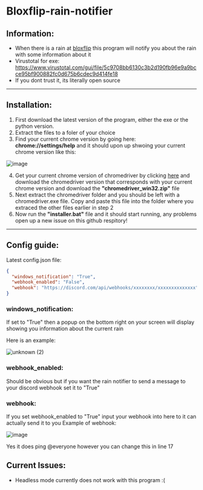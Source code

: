# Bloxflip-rain-notifier

## Information:
- When there is a rain at [bloxflip](https://bloxflip.com) this program will notify you about the rain with some information about it
- Virustotal for exe: https://www.virustotal.com/gui/file/5c9708bb6130c3b2d190fb96e9a9bcce95bf900882fc0d675b6cdec9d414fe18
- If you dont trust it, its literally open source

-----------------------------------------------------------------------------------------------------------------------------------------------------------------------

## Installation:
1) First download the latest version of the program, either the exe or the python version.
2) Extract the files to a foler of your choice
3) Find your current chrome version by 
going here: **chrome://settings/help** and it should upon up shwoing your current chrome version like this:

![image](https://user-images.githubusercontent.com/79641603/161394661-f7d055ab-e5b7-4f83-b096-6956f39a3728.png)


4) Get your current chrome version of chromedriver by clicking [here](https://chromedriver.chromium.org/downloads) and download the chromedriver version that corresponds with your current chrome version and download the **"chromedriver_win32.zip"** file
5) Next extract the chromedriver folder and you should be left with a chromedriver.exe file. Copy and paste this file into the folder where you extraced the other files earlier in step 2
6) Now run the **"installer.bat"** file and it should start running, any problems open up a new issue on this github respitory!

-----------------------------------------------------------------------------------------------------------------------------------------------------------------------

## Config guide:

Latest config.json file:
```json
{
  "windows_notification": "True",
  "webhook_enabled": "False",
  "webhook": "https://discord.com/api/webhooks/xxxxxxxx/xxxxxxxxxxxxxx"
}
```

### windows_notification:
If set to "True" then a popup on the bottom right on your screen will display showing you information about the current rain

Here is an example:

![unknown (2)](https://user-images.githubusercontent.com/79641603/161392482-74abad64-d724-466a-8c7a-2f6d87acf3c6.png)

### webhook_enabled:
Should be obvious but if you want the rain notifier to send a message to your discord webhook set it to "True"

### webhook:
If you set webhook_enabled to "True" input your webhook into here to it can actually send it to you
Example of webhook:

![image](https://user-images.githubusercontent.com/79641603/161392598-616dda5d-adb5-4ff4-9b60-d46ea8581128.png)

Yes it does ping @everyone however you can change this in line 17

## Current Issues:
- Headless mode currently does not work with this program :(
